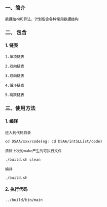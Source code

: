 ### 一、简介

    数据结构和算法，计划包含各种常用数据结构

### 二、 包含

#### 1. 链表
    
    1.单项链表

    2.双向链表

    3.双向链表

    4.循环链表

    5.跳跃链表



### 三、使用方法

#### 1. 编译

    进入到代码目录

    cd DSAA/xxx/code(eg: cd DSAA/intSLList/code)

    清除上次的make产生的可执行文件

    ./build.sh clean

    编译

    ./build.sh


#### 2. 执行代码

    ../build/bin/main
